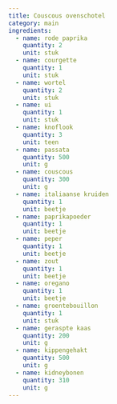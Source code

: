 ```yaml
---
title: Couscous ovenschotel
category: main
ingredients:
  - name: rode paprika
    quantity: 2
    unit: stuk
  - name: courgette
    quantity: 1
    unit: stuk
  - name: wortel
    quantity: 2
    unit: stuk
  - name: ui
    quantity: 1
    unit: stuk
  - name: knoflook
    quantity: 3
    unit: teen
  - name: passata
    quantity: 500
    unit: g
  - name: couscous
    quantity: 300
    unit: g
  - name: italiaanse kruiden
    quantity: 1
    unit: beetje
  - name: paprikapoeder
    quantity: 1
    unit: beetje
  - name: peper
    quantity: 1
    unit: beetje
  - name: zout
    quantity: 1
    unit: beetje
  - name: oregano
    quantity: 1
    unit: beetje
  - name: groentebouillon
    quantity: 1
    unit: stuk
  - name: geraspte kaas
    quantity: 200
    unit: g
  - name: kippengehakt
    quantity: 500
    unit: g
  - name: kidneybonen
    quantity: 310
    unit: g
---
```


<Recipe />
